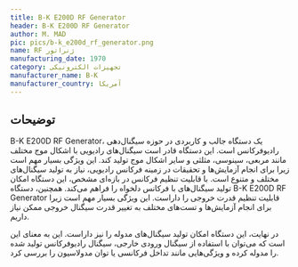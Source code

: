 ```yaml
---
title: B-K E200D RF Generator
header: B-K E200D RF Generator
author: M. MAD
pic: pics/b-k_e200d_rf_generator.png
name: RF ژنراتور
manufacturing_date: 1970
category: تجهیزات الکترونیکی
manufacturer_name: B-K
manufacturer_country: آمریکا
---
```


<h2 class="fa-IR-explanation-header">توضیحات</h2>
<p>
<span class="english-text">B-K E200D RF Generator،</span>
یک دستگاه جالب و کاربردی در حوزه سیگنال‌دهی رادیوفرکانس است. این دستگاه قادر
است سیگنال‌های رادیویی با اشکال موج مختلف مانند مربعی، سینوسی، مثلثی و سایر
اشکال موج تولید کند. این ویژگی بسیار مهم است زیرا برای انجام آزمایش‌ها و
تحقیقات در زمینه فرکانس رادیویی، نیاز به تولید سیگنال‌های مختلف و متنوع است.
با قابلیت تنظیم فرکانس در بازه‌ای مشخص، این دستگاه امکان تولید سیگنال‌های با
فرکانس دلخواه را فراهم می‌کند. همچنین، دستگاه
<span class="english-text">B-K E200D RF Generator</span>
قابلیت تنظیم قدرت خروجی را داراست. این ویژگی بسیار مهم است زیرا برای انجام
آزمایش‌ها و تست‌های مختلف به تغییر قدرت سیگنال خروجی ممکن نیاز داریم.
</p>
<p>
در نهایت، این دستگاه امکان تولید سیگنال‌های مدوله را نیز داراست. این به معنای
این است که می‌توان با استفاده از سیگنال ورودی خارجی، سیگنال رادیوفرکانس
تولید شده را مدوله کرده و ویژگی‌هایی مانند تداخل فرکانسی یا توان مدولاسیون را
بررسی کرد.
</p>
